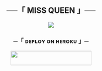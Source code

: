 <h2 align="center">
    ──「 MISS QUEEN 」──
</h2>

<p align="center">
  <img src="https://telegra.ph/file/eda059d56110ae893f0ed.jpg">
</p>

<h3 align="center">
    ─「 ᴅᴇᴩʟᴏʏ ᴏɴ ʜᴇʀᴏᴋᴜ 」─
</h3>

<p align="center"><a href="https://dashboard.heroku.com/new?template=https://github.com/ROHAN-LKD-WORLD/MISS-QUEEN"> <img src="https://img.shields.io/badge/Deploy%20On%20Heroku-black?style=for-the-badge&logo=heroku" width="220" height="38.45"/></a></p>
